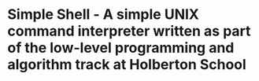 # Simple Shell - A simple UNIX command interpreter written as part of the low-level programming and algorithm track at Holberton School
